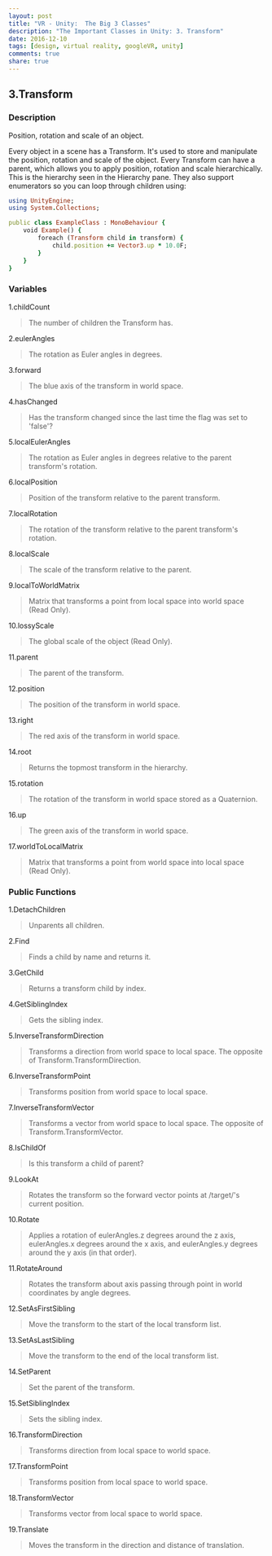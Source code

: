```yaml
---
layout: post
title: "VR - Unity:  The Big 3 Classes"
description: "The Important Classes in Unity: 3. Transform"
date: 2016-12-10
tags: [design, virtual reality, googleVR, unity]
comments: true
share: true
---
```


## 3.Transform 

### Description

Position, rotation and scale of an object.

Every object in a scene has a Transform. 
It's used to store and manipulate the position, rotation and scale of the object. 
Every Transform can have a parent, which allows you to apply position, 
rotation and scale hierarchically. 
This is the hierarchy seen in the Hierarchy pane. 
They also support enumerators so you can loop through children using:

```ruby
using UnityEngine;
using System.Collections;

public class ExampleClass : MonoBehaviour {
    void Example() {
        foreach (Transform child in transform) {
            child.position += Vector3.up * 10.0F;
        }
    }
}
```
### Variables

1.childCount

> The number of children the Transform has.

2.eulerAngles

> The rotation as Euler angles in degrees.

3.forward	

> The blue axis of the transform in world space.

4.hasChanged	

> Has the transform changed since the last time the flag was set to 'false'?

5.localEulerAngles	

> The rotation as Euler angles in degrees relative to the parent transform's rotation.

6.localPosition	

> Position of the transform relative to the parent transform.

7.localRotation	

> The rotation of the transform relative to the parent transform's rotation.

8.localScale	

> The scale of the transform relative to the parent.

9.localToWorldMatrix	

> Matrix that transforms a point from local space into world space (Read Only).

10.lossyScale	

> The global scale of the object (Read Only).

11.parent	

> The parent of the transform.

12.position	

> The position of the transform in world space.

13.right	

> The red axis of the transform in world space.

14.root	

> Returns the topmost transform in the hierarchy.

15.rotation	

> The rotation of the transform in world space stored as a Quaternion.

16.up	

> The green axis of the transform in world space.

17.worldToLocalMatrix	

> Matrix that transforms a point from world space into local space (Read Only).

### Public Functions

1.DetachChildren

> Unparents all children.

2.Find	

> Finds a child by name and returns it.

3.GetChild	

> Returns a transform child by index.

4.GetSiblingIndex	

> Gets the sibling index.

5.InverseTransformDirection	

> Transforms a direction from world space to local space. The opposite of Transform.TransformDirection.

6.InverseTransformPoint	

> Transforms position from world space to local space.

7.InverseTransformVector	

> Transforms a vector from world space to local space. The opposite of Transform.TransformVector.

8.IsChildOf	

> Is this transform a child of parent?

9.LookAt	

> Rotates the transform so the forward vector points at /target/'s current position.

10.Rotate	

> Applies a rotation of eulerAngles.z degrees around the z axis, eulerAngles.x degrees around the x axis, and eulerAngles.y degrees around the y axis (in that order).

11.RotateAround	

> Rotates the transform about axis passing through point in world coordinates by angle degrees.

12.SetAsFirstSibling	

> Move the transform to the start of the local transform list.

13.SetAsLastSibling	

> Move the transform to the end of the local transform list.

14.SetParent	

> Set the parent of the transform.

15.SetSiblingIndex	

> Sets the sibling index.

16.TransformDirection	

> Transforms direction from local space to world space.

17.TransformPoint	

> Transforms position from local space to world space.

18.TransformVector	

> Transforms vector from local space to world space.

19.Translate	

> Moves the transform in the direction and distance of translation.
